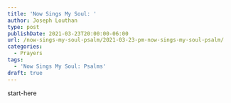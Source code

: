```yaml
---
title: 'Now Sings My Soul: '
author: Joseph Louthan
type: post
publishDate: 2021-03-23T20:00:00-06:00
url: /now-sings-my-soul-psalm/2021-03-23-pm-now-sings-my-soul-psalm/
categories:
  - Prayers
tags:
  - 'Now Sings My Soul: Psalms'
draft: true
---
```

<div style="font-variant: small-caps;">

</div>
    start-here
